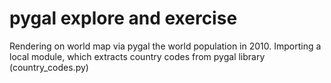 # pygal explore and exercise 

Rendering on world map via pygal the world population in 2010. Importing a local module, which extracts country codes from pygal library (country_codes.py)
